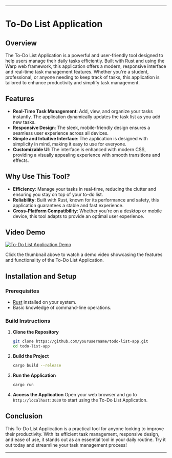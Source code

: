 
---

# To-Do List Application

## Overview

The To-Do List Application is a powerful and user-friendly tool designed to help users manage their daily tasks efficiently. Built with Rust and using the Warp web framework, this application offers a modern, responsive interface and real-time task management features. Whether you're a student, professional, or anyone needing to keep track of tasks, this application is tailored to enhance productivity and simplify task management.

## Features

- **Real-Time Task Management**: Add, view, and organize your tasks instantly. The application dynamically updates the task list as you add new tasks.
- **Responsive Design**: The sleek, mobile-friendly design ensures a seamless user experience across all devices.
- **Simple and Intuitive Interface**: The application is designed with simplicity in mind, making it easy to use for everyone.
- **Customizable UI**: The interface is enhanced with modern CSS, providing a visually appealing experience with smooth transitions and effects.

## Why Use This Tool?

- **Efficiency**: Manage your tasks in real-time, reducing the clutter and ensuring you stay on top of your to-do list.
- **Reliability**: Built with Rust, known for its performance and safety, this application guarantees a stable and fast experience.
- **Cross-Platform Compatibility**: Whether you're on a desktop or mobile device, this tool adapts to provide an optimal user experience.

## Video Demo

[![To-Do List Application Demo](https://img.youtube.com/vi/YourVideoID/maxresdefault.jpg)](https://www.youtube.com/watch?v=YourVideoID)

Click the thumbnail above to watch a demo video showcasing the features and functionality of the To-Do List Application.

## Installation and Setup

### Prerequisites

- [Rust](https://www.rust-lang.org/) installed on your system.
- Basic knowledge of command-line operations.

### Build Instructions

1. **Clone the Repository**
   ```sh
   git clone https://github.com/yourusername/todo-list-app.git
   cd todo-list-app
   ```

2. **Build the Project**
   ```sh
   cargo build --release
   ```

3. **Run the Application**
   ```sh
   cargo run
   ```

4. **Access the Application**
   Open your web browser and go to `http://localhost:3030` to start using the To-Do List Application.

## Conclusion

This To-Do List Application is a practical tool for anyone looking to improve their productivity. With its efficient task management, responsive design, and ease of use, it stands out as an essential tool in your daily routine. Try it out today and streamline your task management process!

---

